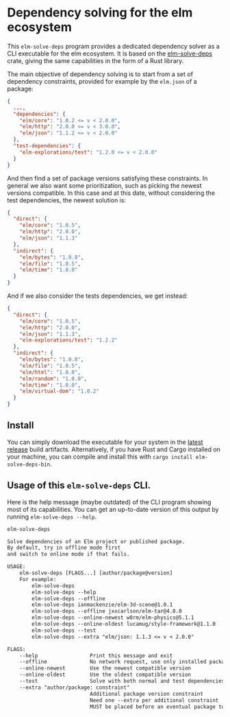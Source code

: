 # Dependency solving for the elm ecosystem

This `elm-solve-deps` program provides a dedicated dependency solver as a CLI executable for the elm ecosystem.
It is based on the [elm-solve-deps][elm-solve-deps] crate, giving the same capabilities in the form of a Rust library.

[pubgrub]: https://github.com/pubgrub-rs/pubgrub
[elm-solve-deps]: https://github.com/mpizenberg/elm-solve-deps/tree/master/elm-solve-deps-lib

The main objective of dependency solving is to start from
a set of dependency constraints, provided for example by the `elm.json` of a package:

```json
{
  ...,
  "dependencies": {
    "elm/core": "1.0.2 <= v < 2.0.0",
    "elm/http": "2.0.0 <= v < 3.0.0",
    "elm/json": "1.1.2 <= v < 2.0.0"
  },
  "test-dependencies": {
    "elm-explorations/test": "1.2.0 <= v < 2.0.0"
  }
}
```

And then find a set of package versions satisfying these constraints.
In general we also want some prioritization, such as picking the newest versions compatible.
In this case and at this date, without considering the test dependencies, the newest solution is:

```json
{
  "direct": {
    "elm/core": "1.0.5",
    "elm/http": "2.0.0",
    "elm/json": "1.1.3"
  },
  "indirect": {
    "elm/bytes": "1.0.8",
    "elm/file": "1.0.5",
    "elm/time": "1.0.0"
  }
}
```

And if we also consider the tests dependencies, we get instead:

```json
{
  "direct": {
    "elm/core": "1.0.5",
    "elm/http": "2.0.0",
    "elm/json": "1.1.3",
    "elm-explorations/test": "1.2.2"
  },
  "indirect": {
    "elm/bytes": "1.0.8",
    "elm/file": "1.0.5",
    "elm/html": "1.0.0",
    "elm/random": "1.0.0",
    "elm/time": "1.0.0",
    "elm/virtual-dom": "1.0.2"
  }
}
```

## Install

You can simply download the executable for your system in the [latest release][latest-release] build artifacts.
Alternatively, if you have Rust and Cargo installed on your machine, you can compile and install this with `cargo install elm-solve-deps-bin`.

[latest-release]: https://github.com/mpizenberg/elm-solve-deps/releases

## Usage of this `elm-solve-deps` CLI.

Here is the help message (maybe outdated) of the CLI program showing most of its capabilities.
You can get an up-to-date version of this output by running `elm-solve-deps --help`.

```txt
elm-solve-deps

Solve dependencies of an Elm project or published package.
By default, try in offline mode first
and switch to online mode if that fails.

USAGE:
    elm-solve-deps [FLAGS...] [author/package@version]
    For example:
        elm-solve-deps
        elm-solve-deps --help
        elm-solve-deps --offline
        elm-solve-deps ianmackenzie/elm-3d-scene@1.0.1
        elm-solve-deps --offline jxxcarlson/elm-tar@4.0.0
        elm-solve-deps --online-newest w0rm/elm-physics@5.1.1
        elm-solve-deps --online-oldest lucamug/style-framework@1.1.0
        elm-solve-deps --test
        elm-solve-deps --extra "elm/json: 1.1.3 <= v < 2.0.0"

FLAGS:
    --help                 Print this message and exit
    --offline              No network request, use only installed packages
    --online-newest        Use the newest compatible version
    --online-oldest        Use the oldest compatible version
    --test                 Solve with both normal and test dependencies
    --extra "author/package: constraint"
                           Additional package version constraint
                           Need one --extra per additional constraint
                           MUST be placed before an eventual package to solve
```
